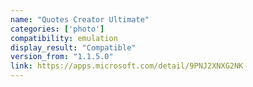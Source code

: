 ```yaml
---
name: "Quotes Creator Ultimate"
categories: ['photo']
compatibility: emulation
display_result: "Compatible"
version_from: "1.1.5.0"
link: https://apps.microsoft.com/detail/9PNJ2XNXG2NK
---
```

